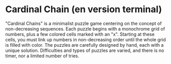 #   Cardinal Chain (en version terminal)
"Cardinal Chains" is a minimalist puzzle game centering on the concept of non-decreasing sequences. Each puzzle begins with a monochrome grid of numbers, 
plus a few colored cells marked with an "x". Starting at these cells, you must link up numbers in non-decreasing order until the whole grid is filled with color. 
The puzzles are carefully designed by hand, each with a unique solution. Difficulties and types of puzzles are varied, and there is no timer, nor a limited number of tries.
  